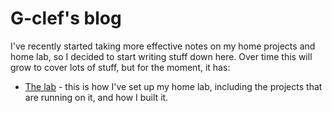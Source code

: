 # G-clef's blog

I've recently started taking more effective notes on my home projects
and home lab, so I decided to start writing stuff down here. Over time this will
grow to cover lots of stuff, but for the moment, it has:

* [The lab](/home_lab_setup) - this is how I've set up my home lab, including the projects that are running
on it, and how I built it.